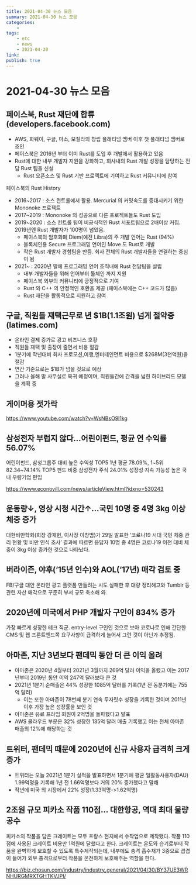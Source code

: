 ```yaml
---
title: 2021-04-30 뉴스 모음
summary: 2021-04-30 뉴스 모음
categories:
    - 
tags:
    - etc
    - news
    - 2021-04-30
link: 
publish: true
---
```


# 2021-04-30 뉴스 모음

## 페이스북, Rust 재단에 합류 (developers.facebook.com)

- AWS, 화웨이, 구글, 마소, 모질라의 창립 플래티넘 멤버 이후 첫 플래티넘 멤버로 조인
- 페이스북은 2016년 부터 이미 Rust를 도입 후 개발에서 활용하고 있음
- Rust에 대한 내부 개발자 지원을 강화하고, 회사내의 Rust 개발 성장을 담당하는 전담 Rust 팀을 신설
  - Rust 오픈소스 및 Rust 기반 프로젝트에 기여하고 Rust 커뮤니티에 참여

페이스북의 Rust History

- 2016~2017 : 소스 컨트롤에서 활용. Mercurial 의 커밋속도를 증대시키기 위한 Mononoke 프로젝트
- 2017~2019 : Mononoke 의 성공으로 다른 프로젝트들도 Rust 도입
- 2019~2020 : 소스 컨트롤 팀이 비공식적인 Rust 서포트팀으로 2배이상 커짐. 2019년엔 Rust 개발자가 100명이 넘었음.
  - 페이스북의 암호화폐 Diem(예전 Libra)의 주 개발 언어는 Rust (94%)
  - 블록체인용 Secure 프로그래밍 언어인 Move 도 Rust로 개발
  - 작은 Rust 개발자 경험팀을 만듬. 회사 전체의 Rust 개발자들을 연결하는 중심이 됨
- 2021~ : 2020년 말에 프로그래밍 언어 조직내에 Rust 전담팀을 설립
  - 내부 개발자들을 위해 언어부터 툴체인 까지 지원
  - 페이스북 외부의 커뮤니티에 긍정적으로 기여
  - Rust 와 C++ 의 안정적인 호환을 제공 (페이스북에는 C++ 코드가 많음)
  - Rust 재단을 활동적으로 지원하고 참여

## 구글, 직원들 재택근무로 년 $1B(1.1조원) 넘게 절약중 (latimes.com)

- 온라인 결제 증가로 광고 비즈니스 호황
- 직원들 재택 및 출장이 줄면서 비용 절감
- 1분기에 작년대비 회사 프로모션,여행,엔터테인먼트 비용으로 $268M(3천억원)을 절감
- 연간 기준으로는 $1B가 넘을 것으로 예상
- 그러나 올해 말 사무실로 복귀 예정이며, 직원들간에 간격을 넓힌 하이브리드 모델을 계획 중

## 게이머용 젓가락

<https://www.youtube.com/watch?v=WsNBsO9l1kg>

## 삼성전자 부럽지 않다…어린이펀드, 평균 연 수익률 56.07%

어린이펀드, 삼성그룹주 대비 높은 수익성
TOP5 1년 평균 78.09%, 1~5위 82.34~74.14%
TOP5 펀드 비중 삼성전자 주식 24.01%
성장성·지속 가능성 높은 국내 우량기업 편입

<https://www.econovill.com/news/articleView.html?idxno=530243>

## 운동량↓, 영상 시청 시간↑…국민 10명 중 4명 3kg 이상 체중 증가

대한비만학회(회장 강재헌, 이사장 이창범)가 29일 발표한 ‘코로나19 시대 국민 체중 관리 현황 및 비만 인식 조사’ 결과에 따르면 응답자 10명 중 4명은 코로나19 이전 대비 체중이 3kg 이상 증가한 것으로 나타났다.

## 버라이즌, 야후(‘15년 인수)와 AOL(‘17년) 매각 검토 중

FB/구글 대안 온라인 광고 플랫폼 만들려는 시도 실패한 후 대량 정리해고와 Tumblr 등 관련 자산 매각으로 꾸준히 부서 규모 축소해 와.

## 2020년에 미국에서 PHP 개발자 구인이 834% 증가

가장 빠르게 성장한 테크 직군. entry-level 구인인 것으로 보아 코로나로 인해 간단한 CMS 및 웹 프론트엔드쪽 요구사항이 급격하게 늘어서 그런 것이 아닌가 추정됨.

## 아마존, 지난 3년보다 팬데믹 동안 더 큰 이익 올려

- 아마존은 2020년 4월부터 2021년 3월까지 269억 달러 이익을 올렸고 이는 2017년부터 2019년 동안 이익 247억 달러보다 큰 것
- 2021년 1분기 순매출은 44% 성장한 1085억 달러를 기록(1년 전 동분기에는 755억 달러)
  - 이는 또한 아마존이 78번째 분기 연속 두자릿수 성장을 기록한 것이며 2011년 이후 가장 높은 성장률을 보인 것
- 아마존은 유료 프라임 회원이 2억명을 돌파했다고 발표
- AWS 클라우드 부문은 32% 성장한 135억 달러 매출 기록했고 이는 전체 아마존 매출의 12%에 해당하는 것

## 트위터, 팬데믹 때문에 2020년에 신규 사용자 급격히 크게 증가

- 트위터는 오늘 2021년 1분기 실적을 발표하면서 1분기에 평균 일활동사용자(DAU) 1.99억명을 기록해 1년 전 1.66억명보다 거의 20% 증가했다고 말해
- 작년에 미국 외 시장에서 22% 성장(1.33억명->1.62억명)

## 2조원 규모 피카소 작품 110점… 대한항공, 역대 최대 물량 공수

피카소의 작품을 담은 크레이트는 모두 프랑스 현지에서 수작업으로 제작됐다. 작품 110점에 사용된 크레이트 비용만 1억원에 달했다고 한다. 크레이트는 온도와 습기로부터 작품을 완벽하게 보호할 수 있도록 특수제작되는데, 내부에도 충격 흡수재가 3중으로 겹겹이 들어가 외부 충격으로부터 작품을 온전하게 보호해주는 역할을 한다.

<https://biz.chosun.com/industry/industry_general/2021/04/30/BY37UE3WRNHURGMRXTGHTKVJPI/>
